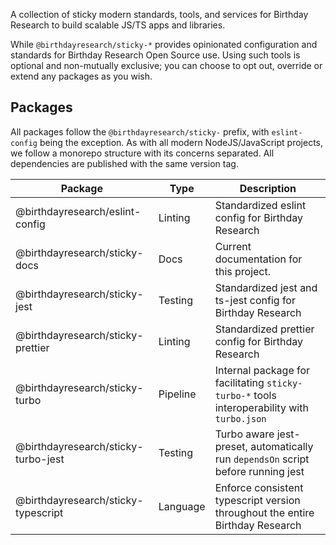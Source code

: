 A collection of sticky modern standards, tools, and services for Birthday Research to build scalable JS/TS apps and
libraries.

While `@birthdayresearch/sticky-*` provides opinionated configuration and standards for Birthday Research Open Source
use. Using such tools is optional and non-mutually exclusive; you can choose to opt out, override or extend any packages
as you wish.

## Packages

All packages follow the `@birthdayresearch/sticky-` prefix, with `eslint-config` being the exception. As with all modern
NodeJS/JavaScript projects, we follow a monorepo structure with its concerns separated. All dependencies are published
with the same version tag.

| Package                             | Type     | Description                                                                                 |
| ----------------------------------- | -------- | ------------------------------------------------------------------------------------------- |
| @birthdayresearch/eslint-config     | Linting  | Standardized eslint config for Birthday Research                                            |
| @birthdayresearch/sticky-docs       | Docs     | Current documentation for this project.                                                     |
| @birthdayresearch/sticky-jest       | Testing  | Standardized jest and ts-jest config for Birthday Research                                  |
| @birthdayresearch/sticky-prettier   | Linting  | Standardized prettier config for Birthday Research                                          |
| @birthdayresearch/sticky-turbo      | Pipeline | Internal package for facilitating `sticky-turbo-*` tools interoperability with `turbo.json` |
| @birthdayresearch/sticky-turbo-jest | Testing  | Turbo aware jest-preset, automatically run `dependsOn` script before running jest           |
| @birthdayresearch/sticky-typescript | Language | Enforce consistent typescript version throughout the entire Birthday Research               |
